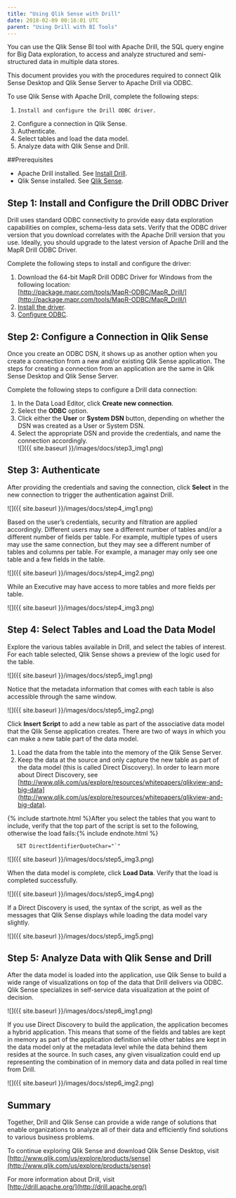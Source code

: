 ```yaml
---
title: "Using Qlik Sense with Drill"
date: 2018-02-09 00:16:01 UTC
parent: "Using Drill with BI Tools"
---
```

You can use the Qlik Sense BI tool with Apache Drill, the SQL query engine for Big Data exploration, to access and analyze structured and semi-structured data in multiple data stores.  
 
This document provides you with the procedures required to connect Qlik Sense Desktop and Qlik Sense Server to Apache Drill via ODBC.

To use Qlik Sense with Apache Drill, complete the following steps:

1.     Install and configure the Drill ODBC driver.
2.	Configure a connection in Qlik Sense.
3.	Authenticate.
4.	Select tables and load the data model.
5.	Analyze data with Qlik Sense and Drill.  

##Prerequisites  
 
*  Apache Drill installed. See [Install Drill]({{site.baseurl}}/docs/install-drill/).  
*  Qlik Sense installed. See [Qlik Sense](http://www.qlik.com/us/explore/products/sense).



## Step 1: Install and Configure the Drill ODBC Driver 

Drill uses standard ODBC connectivity to provide easy data exploration capabilities on complex, schema-less data sets. Verify that the ODBC driver version that you download correlates with the Apache Drill version that you use. Ideally, you should upgrade to the latest version of Apache Drill and the MapR Drill ODBC Driver. 

Complete the following steps to install and configure the driver:

1. Download the 64-bit MapR Drill ODBC Driver for Windows from the following location:<br> [http://package.mapr.com/tools/MapR-ODBC/MapR_Drill/](http://package.mapr.com/tools/MapR-ODBC/MapR_Drill/)     
2. [Install the driver]({{site.baseurl}}/docs/installing-the-driver-on-windows). 
3. [Configure ODBC]({{site.baseurl}}/docs/configuring-odbc-on-windows).



## Step 2: Configure a Connection in Qlik Sense  
Once you create an ODBC DSN, it shows up as another option when you create a connection from a new and/or existing Qlik Sense application. The steps for creating a connection from an application are the same in Qlik Sense Desktop and Qlik Sense Server. 
 
Complete the following steps to configure a Drill data connection: 

1. In the Data Load Editor, click **Create new connection**.
2. Select the **ODBC** option.
3. Click either the **User** or **System DSN** button, depending on whether the DSN was created as a User or System DSN.
4. Select the appropriate DSN and provide the credentials, and name the connection accordingly.  
![]({{ site.baseurl }}/images/docs/step3_img1.png)
 
## Step 3: Authenticate  
After providing the credentials and saving the connection, click **Select** in the new connection to trigger the authentication against Drill.  

![]({{ site.baseurl }}/images/docs/step4_img1.png)  

Based on the user’s credentials, security and filtration are applied accordingly. Different users may see a different number of tables and/or a different number of fields per table. For example, multiple types of users may use the same connection, but they may see a different number of tables and columns per table. For example, a manager may only see one table and a few fields in the table.    

![]({{ site.baseurl }}/images/docs/step4_img2.png)  

While an Executive may have access to more tables and more fields per table.  

![]({{ site.baseurl }}/images/docs/step4_img3.png)
 

## Step 4: Select Tables and Load the Data Model  

Explore the various tables available in Drill, and select the tables of interest. For each table selected, Qlik Sense shows a preview of the logic used for the table.  

![]({{ site.baseurl }}/images/docs/step5_img1.png)  

Notice that the metadata information that comes with each table is also accessible through the same window.  

![]({{ site.baseurl }}/images/docs/step5_img2.png)  

Click **Insert Script** to add a new table as part of the associative data model that the Qlik Sense application creates. There are two of ways in which you can make a new table part of the data model.

1. Load the data from the table into the memory of the Qlik Sense Server.  
2. Keep the data at the source and only capture the new table as part of the data model (this is called Direct Discovery). In order to learn more about Direct Discovery, see [http://www.qlik.com/us/explore/resources/whitepapers/qlikview-and-big-data](http://www.qlik.com/us/explore/resources/whitepapers/qlikview-and-big-data).  

{% include startnote.html %}After you select the tables that you want to include, verify that the top part of the script is set to the following, otherwise the load fails:{% include endnote.html %}  

       SET DirectIdentifierQuoteChar="`"   

![]({{ site.baseurl }}/images/docs/step5_img3.png) 

When the data model is complete, click **Load Data**. Verify that the load is completed successfully.  

![]({{ site.baseurl }}/images/docs/step5_img4.png)  

If a Direct Discovery is used, the syntax of the script, as well as the messages that Qlik Sense displays while loading the data model vary slightly.  

![]({{ site.baseurl }}/images/docs/step5_img5.png)  
 

## Step 5: Analyze Data with Qlik Sense and Drill  

After the data model is loaded into the application, use Qlik Sense to build a wide range of visualizations on top of the data that Drill delivers via ODBC. Qlik Sense specializes in self-service data visualization at the point of decision.  

![]({{ site.baseurl }}/images/docs/step6_img1.png)  

If you use Direct Discovery to build the application, the application becomes a hybrid application. This means that some of the fields and tables are kept in memory as part of the application definition while other tables are kept in the data model only at the metadata level while the data behind them resides at the source. In such cases, any given visualization could end up representing the combination of in memory data and data polled in real time from Drill.  

![]({{ site.baseurl }}/images/docs/step6_img2.png)
  


## Summary 
Together, Drill and Qlik Sense can provide a wide range of solutions that enable organizations to analyze all of their data and efficiently find solutions to various business problems.
 
To continue exploring Qlik Sense and download Qlik Sense Desktop, visit   
[http://www.qlik.com/us/explore/products/sense](http://www.qlik.com/us/explore/products/sense)  

For more information about Drill, visit  
[http://drill.apache.org/](http://drill.apache.org/)


  

